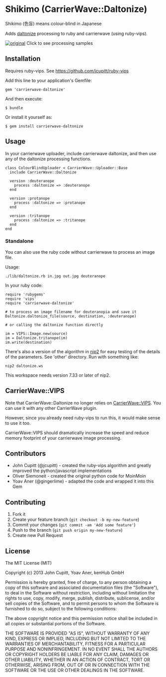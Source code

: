 # Shikimo (CarrierWave::Daltonize)

Shikimo (色盲) means colour-blind in Japanese

Adds [daltonize](http://www.daltonize.org/) processing to ruby and carrierwave (using ruby-vips).

[![original](/other/images/ishihara.png)](/other/samples.md)
Click to see processing samples

## Installation

Requires ruby-vips. See https://github.com/jcupitt/ruby-vips

Add this line to your application's Gemfile:

    gem 'carrierwave-daltonize'

And then execute:

    $ bundle

Or install it yourself as:

    $ gem install carrierwave-daltonize

## Usage

In your carrierwave uploader, include carrierwave daltonize, and then use
any of the daltonize processing functions.

    class ColourBlindUploader < CarrierWave::Uploader::Base
      include CarrierWave::Daltonize

      version :deuteranope
        process :daltonize => :deuteranope
      end

      version :protanope
        process :daltonize => :protanope
      end

      version :tritanope
        process :daltonize => :tritanope
      end
    end

### Standalone

You can also use the ruby code without carrierwave to process an image file.

Usage:
    
    ./lib/daltonize.rb in.jpg out.jpg deuteranope

In your ruby code:

    require 'rubygems'
    require 'vips'
    require 'carrierwave-daltonize'

    # to process an image filename for deuteranopia and save it
    Daltonize.daltonize_file(source, destination, :deuteranope)

    # or calling the daltonize function directly

    im = VIPS::Image.new(source)
    im = Daltonize.tritanope(im)
    im.write(destination)

There's also a version of the algorithm in
[nip2](https://github.com/jcupitt/nip2) for easy testing of the
details of the parameters. See 'other' directory. Run with something like:

    nip2 daltonize.ws

This workspace needs version 7.33 or later of nip2.

## CarrierWave::VIPS

Note that CarrierWave::Daltonize no longer relies on [CarrierWave::VIPS](https://github.com/eltiare/carrierwave-vips). You can use it with any other CarrierWave plugin.

However, since you already need ruby-vips to run this, it would make sense to use it too. 

CarrierWave::VIPS should dramatically increase the speed and reduce memory footprint
of your carrierwave image processing.

## Contributors

* John Cupitt (@jcupitt) - created the ruby-vips algorithm and greatly improved the python/javascript implementations
* Oliver Siemoneit - created the original python code for MoinMoin
* Yoav Aner (@gingerlime) - adapted the code and wrapped it into this Gem

## Contributing

1. Fork it
2. Create your feature branch (`git checkout -b my-new-feature`)
3. Commit your changes (`git commit -am 'Add some feature'`)
4. Push to the branch (`git push origin my-new-feature`)
5. Create new Pull Request

## License

The MIT License (MIT)

Copyright (c) 2013 John Cupitt, Yoav Aner, kenHub GmbH

Permission is hereby granted, free of charge, to any person obtaining a copy
of this software and associated documentation files (the "Software"), to deal
in the Software without restriction, including without limitation the rights
to use, copy, modify, merge, publish, distribute, sublicense, and/or sell
copies of the Software, and to permit persons to whom the Software is
furnished to do so, subject to the following conditions:

The above copyright notice and this permission notice shall be included in
all copies or substantial portions of the Software.

THE SOFTWARE IS PROVIDED "AS IS", WITHOUT WARRANTY OF ANY KIND, EXPRESS OR
IMPLIED, INCLUDING BUT NOT LIMITED TO THE WARRANTIES OF MERCHANTABILITY,
FITNESS FOR A PARTICULAR PURPOSE AND NONINFRINGEMENT. IN NO EVENT SHALL THE
AUTHORS OR COPYRIGHT HOLDERS BE LIABLE FOR ANY CLAIM, DAMAGES OR OTHER
LIABILITY, WHETHER IN AN ACTION OF CONTRACT, TORT OR OTHERWISE, ARISING FROM,
OUT OF OR IN CONNECTION WITH THE SOFTWARE OR THE USE OR OTHER DEALINGS IN
THE SOFTWARE.
